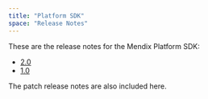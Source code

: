 ```yaml
---
title: "Platform SDK"
space: "Release Notes"
---
```


These are the release notes for the Mendix Platform SDK:

* [2.0](2.0)
* [1.0](1.0)

<div class="alert alert-info">

The patch release notes are also included here.

</div>